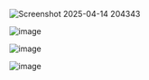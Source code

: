 
![Screenshot 2025-04-14 204343](https://github.com/user-attachments/assets/a0973145-d2de-4b29-a230-649d99c8a8ed)

![image](https://github.com/user-attachments/assets/65b292a6-f57a-4eff-9cde-dfd0ae5f7758)

![image](https://github.com/user-attachments/assets/e07e437c-4c8d-4857-83d4-ba9cf56cee3a)

![image](https://github.com/user-attachments/assets/c519fe1e-49c6-478a-abfa-989309ae051d)
